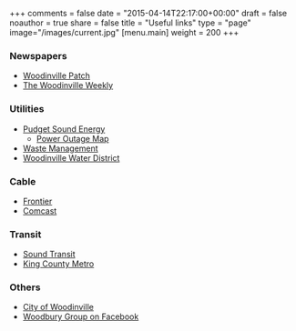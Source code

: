 +++
comments = false
date = "2015-04-14T22:17:00+00:00"
draft = false
noauthor = true
share = false
title = "Useful links"
type = "page"
image="/images/current.jpg"
[menu.main]
weight = 200
+++

### Newspapers
* [Woodinville Patch](https://patch.com/washington/woodinville)
* [The Woodinville Weekly](http://www.nwnews.com/)

### Utilities
* [Pudget Sound Energy](https://pse.com/)
  * [Power Outage Map](https://pse.com/accountsandservices/servicealert/pages/outage-map.aspx)
* [Waste Management](http://wmnorthwest.com/nkingcounty/)
* [Woodinville Water District](https://www.woodinvillewater.com/)

### Cable
* [Frontier](https://frontier.com)
* [Comcast](https://www.xfinity.com)

### Transit
* [Sound Transit](https://www.soundtransit.org/)
* [King County Metro](http://kingcounty.gov/depts/transportation/metro.aspx)

### Others
* [City of Woodinville](http://www.ci.woodinville.wa.us/)
* [Woodbury Group on Facebook](https://facebook.com/groups/101482933516141)